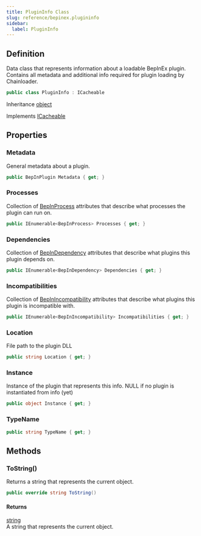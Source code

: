 ```yaml
---
title: PluginInfo Class
slug: reference/bepinex.plugininfo
sidebar:
  label: PluginInfo
---
```

## Definition

Data class that represents information about a loadable BepInEx plugin. Contains all metadata and additional info required for plugin loading by Chainloader.

```csharp title="C#"
public class PluginInfo : ICacheable
```

Inheritance [object](https://learn.microsoft.com/dotnet/api/system.object/)

Implements [ICacheable](../bepinex.bootstrap.icacheable/)

## Properties

### Metadata

General metadata about a plugin.

```csharp title="C#"
public BepInPlugin Metadata { get; }
```

### Processes

Collection of [BepInProcess](../bepinex.bepinprocess/) attributes that describe what processes the plugin can run on.

```csharp title="C#"
public IEnumerable<BepInProcess> Processes { get; }
```

### Dependencies

Collection of [BepInDependency](../bepinex.bepindependency/) attributes that describe what plugins this plugin depends on.

```csharp title="C#"
public IEnumerable<BepInDependency> Dependencies { get; }
```

### Incompatibilities

Collection of [BepInIncompatibility](../bepinex.bepinincompatibility/) attributes that describe what plugins this plugin is incompatible with.

```csharp title="C#"
public IEnumerable<BepInIncompatibility> Incompatibilities { get; }
```

### Location

File path to the plugin DLL

```csharp title="C#"
public string Location { get; }
```

### Instance

Instance of the plugin that represents this info. NULL if no plugin is instantiated from info (yet)

```csharp title="C#"
public object Instance { get; }
```

### TypeName

```csharp title="C#"
public string TypeName { get; }
```

## Methods

### ToString()

Returns a string that represents the current object.

```csharp title="C#"
public override string ToString()
```

#### Returns

[string](https://learn.microsoft.com/dotnet/api/system.string/)  
A string that represents the current object.